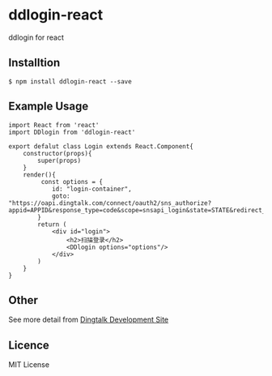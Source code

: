 # ddlogin-react
ddlogin for react

## Installtion
```
$ npm install ddlogin-react --save
```
## Example Usage
```
import React from 'react'
import DDlogin from 'ddlogin-react'

export defalut class Login extends React.Component{
    constructor(props){
        super(props)
    }
    render(){
         const options = {
            id: "login-container",
            goto: "https://oapi.dingtalk.com/connect/oauth2/sns_authorize?appid=APPID&response_type=code&scope=snsapi_login&state=STATE&redirect_uri=REDIRECT_URI"
        }
        return (
            <div id="login">
                <h2>扫描登录</h2>
                <DDlogin options="options"/>
            </div>
        )
    }
}

```

## Other

See more detail from [Dingtalk Development Site](https://open-doc.dingtalk.com/docs/doc.htm?spm=a219a.7629140.0.0.UvUAFG&treeId=168&articleId=104882&docType=1)

## Licence
MIT License
